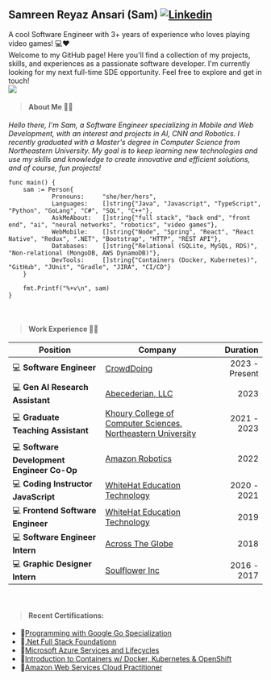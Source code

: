 ## Samreen Reyaz Ansari (Sam) [![Linkedin](https://i.stack.imgur.com/gVE0j.png)](https://www.linkedin.com/in/samreen-ansari/)

A cool Software Engineer with 3+ years of experience who loves playing video games! 💻❤️ <br>
Welcome to my GitHub page! Here you'll find a collection of my projects, skills, and experiences as a passionate software developer. I'm currently looking for my next full-time SDE opportunity. Feel free to explore and get in touch! <br>
![](https://komarev.com/ghpvc/?username=SamDaQueen) <br>


> #### About Me 👩‍💻
_Hello there, I'm Sam, a Software Engineer specializing in Mobile and Web Development, with an interest and projects in AI, CNN and Robotics. I recently graduated with a Master's degree in Computer Science from Northeastern University. My goal is to keep learning new technologies and use my skills and knowledge to create innovative and efficient solutions, and of course, fun projects!_

```golang
func main() {
	sam := Person{
            Pronouns:     "she/her/hers",
            Languages:    []string{"Java", "Javascript", "TypeScript", "Python", "GoLang", "C#", "SQL", "C++"},
            AskMeAbout:   []string{"full stack", "back end", "front end", "ai", "neural networks", "robotics", "video games"},
            WebMobile:    []string{"Node", "Spring", "React", "React Native", "Redux", ".NET", "Bootstrap", "HTTP", "REST API"},
            Databases:    []string{"Relational (SQLite, MySQL, RDS)", "Non-relational (MongoDB, AWS DynamoDB)"},
            DevTools:     []string{"Containers (Docker, Kubernetes)", "GitHub", "JUnit", "Gradle", "JIRA", "CI/CD"}  
	}

	fmt.Printf("%+v\n", sam)
}
```
<br>

> #### Work Experience 👩‍💼
| Position                              | Company                                                                               | Duration       |
|---------------------------------------|---------------------------------------------------------------------------------------|---------------:|
| 💻 **Software Engineer**              | [CrowdDoing](https://crowddoing.world)                                               |   2023 - Present |
| 💻 **Gen AI Research Assistant**      | [Abecederian, LLC](https://www.linkedin.com/company/abecedarian/)                    |            2023 |
| 💻 **Graduate Teaching Assistant**    | [Khoury College of Computer Sciences, Northeastern University](https://www.khoury.northeastern.edu) | 2021 - 2023 |
| 💻 **Software Development Engineer Co-Op** | [Amazon Robotics](https://www.aboutamazon.com/news/tag/robotics)                      |            2022 |
| 💻 **Coding Instructor JavaScript**   | [WhiteHat Education Technology](https://www.byjusfutureschool.com)                    | 2020 - 2021 |
| 💻 **Frontend Software Engineer**     | [WhiteHat Education Technology](https://www.byjusfutureschool.com)                    |            2019 |
| 💻 **Software Engineer Intern**      | [Across The Globe](https://www.atg.world)                                             |            2018 |
| 💻 **Graphic Designer Intern**       | [Soulflower Inc](https://www.soulflower.in)                                            | 2016 - 2017 |

<br>

>#### Recent Certifications:
- 📃[Programming with Google Go Specialization](https://www.coursera.org/account/accomplishments/specialization/certificate/RN5XS6D5GH5J)
- 📃[.Net Full Stack Foundationn](https://www.coursera.org/account/accomplishments/certificate/5PT9E5LFR3M9)
- 📃[Microsoft Azure Services and Lifecycles](https://www.coursera.org/account/accomplishments/verify/A3VPW2MFPVJT)
- 📃[Introduction to Containers w/ Docker, Kubernetes & OpenShift](https://www.coursera.org/account/accomplishments/certificate/9FAJ96QPQJC3J)
- 📃[Amazon Web Services Cloud Practitioner](https://www.credly.com/badges/e9853835-0420-46ab-85af-39a550de28fe/linked_in_profile)
